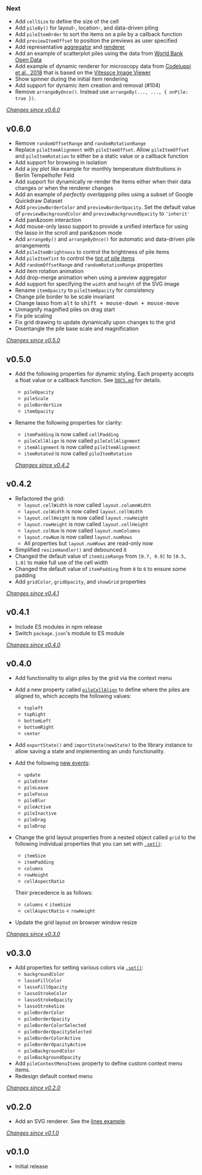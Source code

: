 ### Next

- Add `cellSize` to define the size of the cell
- Add `pileBy()` for layout-, location-, and data-driven piling
- Add `pileItemOrder` to sort the items on a pile by a callback function
- Add `previewItemOffset` to position the previews as user specified
- Add representative [aggregator](DOCS.md#representative-aggregator) and [renderer](DOCS.md#representative-renderer)
- Add an example of scatterplot piles using the data from [World Bank Open Data](https://data.worldbank.org/)
- Add example of dynamic renderer for microscopy data from [Codeluppi et al., 2018](http://linnarssonlab.org/osmFISH/) that is based on the [Vitessce Image Viewer](https://github.com/hubmapconsortium/vitessce-image-viewer)
- Show spinner during the initial item rendering
- Add support for dynamic item creation and removal (#104)
- Remove `arrangeByOnce()`. Instead use `arrangeBy(..., ..., { onPile: true })`.

_[Changes since v0.6.0](https://github.com/flekschas/piling.js/compare/v0.6.0...master)_

## v0.6.0

- Remove `randomOffsetRange` and `randomRotationRange`
- Replace `pileItemAlignment` with `pileItemOffset`. Allow `pileItemOffset` and `pileItemRotation` to either be a static value or a callback function
- Add support for browsing in isolation
- Add a joy plot like example for monthly temperature distributions in Berlin Tempelhofer Feld
- Add support for dynamically re-render the items either when their data changes or when the renderer changes
- Add an example of _perfectly overlapping_ piles using a subset of Google Quickdraw Dataset
- Add `previewBorderColor` and `previewBorderOpacity`. Set the default value of `previewBackgroundColor` and `previewBackgroundOpacity` to `'inherit'`
- Add pan&zoom interaction
- Add mouse-only lasso support to provide a unified interface for using the lasso in the scroll and pan&zoom mode
- Add `arrangeBy()` and `arrangeByOnce()` for automatic and data-driven pile arrangements
- Add `pileItemBrightness` to control the brightness of pile items
- Add `pileItemTint` to control the [tint of pile items](https://pixijs.download/dev/docs/PIXI.Sprite.html#tint)
- Add `randomOffsetRange` and `randomRotationRange` properties
- Add item rotation animation
- Add drop-merge animation when using a preview aggregator
- Add support for specifying the `width` and `height` of the SVG image
- Rename `itemOpacity` to `pileItemOpacity` for consistency
- Change pile border to be scale invariant
- Change lasso from <kbd>alt</kbd> to <kbd>shift<kbd> + mouse-down + mouse-move
- Unmagnify magnified piles on drag start
- Fix pile scaling
- Fix grid drawing to update dynamically upon changes to the grid
- Disentangle the pile base scale and magnification

_[Changes since v0.5.0](https://github.com/flekschas/piling.js/compare/v0.5.0...v0.6.0)_

## v0.5.0

- Add the following properties for dynamic styling. Each property accepts a float value or a callback function. See [`DOCS.md`](DOCS.md#pilingsetproperty-value) for details.
  - `pileOpacity`
  - `pileScale`
  - `pileBorderSize`
  - `itemOpacity`
- Rename the following properties for clarity:

  - `itemPadding` is now called `cellPadding`
  - `pileCellAlign` is now called `pileCellAlignment`
  - `itemAlignment` is now called `pileItemAlignment`
  - `itemRotated` is now called `pileItemRotation`

  _[Changes since v0.4.2](https://github.com/flekschas/piling.js/compare/v0.4.2...v0.5.0)_

## v0.4.2

- Refactored the grid:
  - `layout.cellWidth` is now called `layout.columnWidth`
  - `layout.colWidth` is now called `layout.cellWidth`
  - `layout.cellHeight` is now called `layout.rowHeight`
  - `layout.rowHeight` is now called `layout.cellHeight`
  - `layout.colNum` is now called `layout.numColumns`
  - `layout.rowNum` is now called `layout.numRows`
  - All properties but `layout.numRows` are read-only now
- Simplified `resizeHandler()` and debounced it
- Changed the default value of `itemSizeRange` from `[0.7, 0.9]` to `[0.5, 1.0]` to make full use of the cell width
- Changed the default value of `itemPadding` from `0` to `6` to ensure some padding
- Add `gridColor`, `gridOpacity`, and `showGrid` properties

_[Changes since v0.4.1](https://github.com/flekschas/piling.js/compare/v0.4.1...v0.4.2)_

## v0.4.1

- Include ES modules in npm release
- Switch `package.json`'s module to ES module

_[Changes since v0.4.0](https://github.com/flekschas/piling.js/compare/v0.4.0...v0.4.1)_

## v0.4.0

- Add functionality to align piles by the grid via the context menu
- Add a new property called [`pileCellAlign`](DOCS.md#pilingsetproperty-value) to define where the piles are aligned to, which accepts the following values:
  - `topleft`
  - `topRight`
  - `bottomLeft`
  - `bottomRight`
  - `center`
- Add `exportState()` and `importState(newState)` to the library instance to allow saving a state and implementing an undo functionality.
- Add the following [new events](DOCS.md#events):
  - `update`
  - `pileEnter`
  - `pileLeave`
  - `pileFocus`
  - `pileBlur`
  - `pileActive`
  - `pileInactive`
  - `pileDrag`
  - `pileDrop`
- Change the grid layout properties from a nested object called `grid` to the following individual properties that you can set with [`.set()`](DOCS.md#pilingsetproperty-value):

  - `itemSize`
  - `itemPadding`
  - `columns`
  - `rowHeight`
  - `cellAspectRatio`

  Their precedence is as follows:

  - `columns` < `itemSize`
  - `cellAspectRatio` < `rowHeight`

- Update the grid layout on browser window resize

_[Changes since v0.3.0](https://github.com/flekschas/piling.js/compare/v0.3.0...v0.4.0)_

## v0.3.0

- Add properties for setting various colors via [`.set()`](DOCS.md#pilingsetproperty-value):
  - `backgroundColor`
  - `lassoFillColor`
  - `lassoFillOpacity`
  - `lassoStrokeColor`
  - `lassoStrokeOpacity`
  - `lassoStrokeSize`
  - `pileBorderColor`
  - `pileBorderOpacity`
  - `pileBorderColorSelected`
  - `pileBorderOpacitySelected`
  - `pileBorderColorActive`
  - `pileBorderOpacityActive`
  - `pileBackgroundColor`
  - `pileBackgroundOpacity`
- Add `pileContextMenuItems` property to define custom context menu items.
- Redesign default context menu

_[Changes since v0.2.0](https://github.com/flekschas/piling.js/compare/v0.2.0...v0.3.0)_

## v0.2.0

- Add an SVG renderer. See the [lines example](https://flekschas.github.io/piling.js/?example=lines).

_[Changes since v0.1.0](https://github.com/flekschas/piling.js/compare/v0.1.0...v0.2.0)_

## v0.1.0

- Initial release

